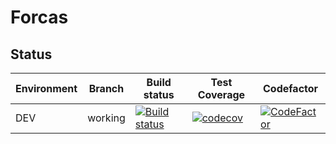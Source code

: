 # Forcas

## Status

| Environment | Branch | Build status | Test Coverage | Codefactor |
|-------------|--------|--------------|---------------|------------|
| DEV | working | [![Build status](https://ci.appveyor.com/api/projects/status/7p309cyewg8ue9rf/branch/develop?svg=true)](https://ci.appveyor.com/project/lholota/lh-forcas/branch/develop) | [![codecov](https://codecov.io/gh/lholota/LH.Forcas/branch/working/graph/badge.svg)](https://codecov.io/gh/lholota/LH.Forcas) | [![CodeFactor](https://www.codefactor.io/repository/github/lholota/lh.forcas/badge/working)](https://www.codefactor.io/repository/github/lholota/lh.forcas/overview/working) |
